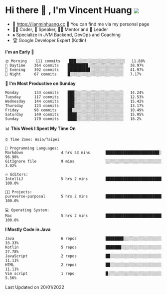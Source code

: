 # Hi there 👋 , I'm Vincent Huang ![](https://komarev.com/ghpvc/?username=Jian-Min-Huang)
- 💎 https://jianminhuang.cc 🙋 You can find me via my personal page
- 👨‍💻 Coder, 🎤 Speaker, 👨‍🏫 Mentor and 🚀 Leader
- ♠️ Specialize in JVM Backend, DevOps and Coaching
- 🏆 Google Developer Expert (Kotlin)

<!--START_SECTION:waka-->
**I'm an Early 🐤** 

```text
🌞 Morning    111 commits    ███░░░░░░░░░░░░░░░░░░░░░░   11.88% 
🌆 Daytime    364 commits    █████████░░░░░░░░░░░░░░░░   38.97% 
🌃 Evening    392 commits    ██████████░░░░░░░░░░░░░░░   41.97% 
🌙 Night      67 commits     █░░░░░░░░░░░░░░░░░░░░░░░░   7.17%

```
📅 **I'm Most Productive on Sunday** 

```text
Monday       133 commits    ███░░░░░░░░░░░░░░░░░░░░░░   14.24% 
Tuesday      117 commits    ███░░░░░░░░░░░░░░░░░░░░░░   12.53% 
Wednesday    144 commits    ███░░░░░░░░░░░░░░░░░░░░░░   15.42% 
Thursday     123 commits    ███░░░░░░░░░░░░░░░░░░░░░░   13.17% 
Friday       98 commits     ██░░░░░░░░░░░░░░░░░░░░░░░   10.49% 
Saturday     149 commits    ████░░░░░░░░░░░░░░░░░░░░░   15.95% 
Sunday       170 commits    ████░░░░░░░░░░░░░░░░░░░░░   18.2%

```


📊 **This Week I Spent My Time On** 

```text
⌚︎ Time Zone: Asia/Taipei

💬 Programming Languages: 
Markdown                 4 hrs 53 mins       ████████████████████████░   96.98% 
GitIgnore file           9 mins              ░░░░░░░░░░░░░░░░░░░░░░░░░   3.02%

🔥 Editors: 
IntelliJ                 5 hrs 2 mins        █████████████████████████   100.0%

🐱‍💻 Projects: 
pureverse-purposal       5 hrs 2 mins        █████████████████████████   100.0%

💻 Operating System: 
Mac                      5 hrs 2 mins        █████████████████████████   100.0%

```

**I Mostly Code in Java** 

```text
Java                     6 repos             ████████░░░░░░░░░░░░░░░░░   33.33% 
Kotlin                   5 repos             ███████░░░░░░░░░░░░░░░░░░   27.78% 
JavaScript               2 repos             ██░░░░░░░░░░░░░░░░░░░░░░░   11.11% 
HTML                     2 repos             ██░░░░░░░░░░░░░░░░░░░░░░░   11.11% 
Vim script               1 repo              █░░░░░░░░░░░░░░░░░░░░░░░░   5.56%

```



 Last Updated on 20/01/2022
<!--END_SECTION:waka-->
